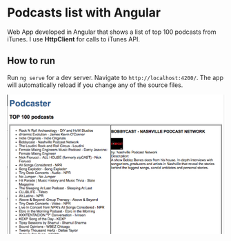 # Podcasts list with Angular

Web App developed in Angular that shows a list of top 100 podcasts from iTunes. 
I use **HttpClient** for calls to iTunes API.

## How to run

Run `ng serve` for a dev server. Navigate to `http://localhost:4200/`. The app will automatically reload if you change any of the source files.

![MainScreen](https://github.com/fvaldiviadev/Podcast-list-Angular/blob/master/Screenshot.png)

